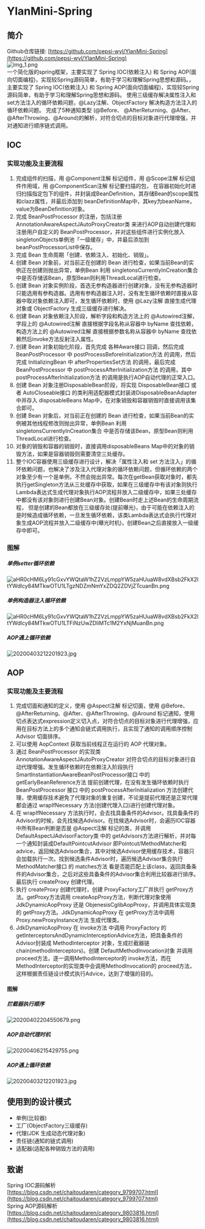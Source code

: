 # YlanMini-Spring
## 简介
Github仓库链接: [https://github.com/pepsi-wyl/YlanMini-Spring](https://github.com/pepsi-wyl/YlanMini-Spring)  
![img_1.png](https://cdn.nlark.com/yuque/0/2023/png/23219042/1682429105899-8a176b27-715f-4670-b259-b13d6d3c8672.png#averageHue=%233f3a37&clientId=u1d344895-139b-4&from=paste&height=194&id=u65546ebf&originHeight=194&originWidth=622&originalType=binary&ratio=1&rotation=0&showTitle=false&size=102437&status=done&style=none&taskId=u96aff9b5-b9dc-4726-bbb9-349550162b5&title=&width=622)  
一个简化版的spring框架，主要实现了 Spring IOC(依赖注入) 和 Spring AOP(面向切面编程)，实现较Spring源码简单，有助于学习和理解Spring思想和源码。，主要实现了 Spring IOC(依赖注入) 和 Spring AOP(面向切面编程)，实现较Spring源码简单，有助于学习和理解Spring思想和源码。
使用三级缓存解决属性注入和set方法注入的循环依赖问题，@Lazy注解、ObjectFactory 解决构造方法注入的循环依赖问题。
完成了5种通知类型 (@Before、 @AfterReturning、@After、@AfterThrowing、@Around)的解析，对符合切点的目标对象进行代理增强，并对通知进行顺序链式调用。
## IOC
### 实现功能及主要流程

1. 完成组件的扫描，用 @Component注解 标记组件，用 @Scope注解 标记组件作用域，用 @ComponentScan注解 标记要扫描的包， 在容器初始化时递归扫描指定包下的组件，并封装成BeanDefinition，其存储Bean的scope属性和clazz属性，并最后添加到 beanDefinitionMap中，其key为beanName，value为BeanDefinition对象。
2. 完成 BeanPostProcessor 的注册，包括注册 AnnotationAwareAspectJAutoProxyCreator类 来进行AOP自动创建代理和注册用户自定义的 BeanPostProcessor，并对这些组件进行实例化放入 singletonObjects单例池「一级缓存」中，并最后添加到 beanPostProcessorList中保存。
3. 完成 Bean 生命周期「创建、依赖注入、初始化、销毁」。
4. 创建 Bean 对象前，对当前正在创建的 Bean 进行检查，如果当前Bean的实例正在创建则抛出异常，单例Bean 利用 singletonsCurrentlyInCreation集合 中是否存储该Bean，原型Bean则利用ThreadLocal进行检查。
5. 创建 Bean 对象实例阶段，首选无参构造器进行创建对象，没有无参构造器时只能选用有参构造器。选用有参构造器注入时，没有发生循环依赖时直接从容器中取对象依赖注入即可，发生循环依赖时，使用 @Lazy注解 直接生成代理对象或 ObjectFactory 生成三级缓存进行解决。
6. 创建 Bean 对象依赖注入阶段，解析字段和构造方法上的 @Autowired注解，字段上的 @Autowired注解 直接根据字段名称从容器中 byName 查找依赖，构造方法上的 @Autowired注解 直接根据参数名称从容器中 byName 查找依赖然后invoke方法反射注入属性。
7. 创建 Bean 对象初始化阶段，首先完成 各种Aware接口 回调，然后完成 BeanPostProcessor 中 postProcessBeforeInitialization方法 的调用，然后完成 InitializingBean 中 afterPropertiesSet方法 的调用，最后完成 BeanPostProcessor 中 postProcessAfterInitialization方法 的调用，其中postProcessAfterInitialization方法 的调用是执行AOP自动代理的正常入口。
8. 创建 Bean 对象注册DisposableBean阶段，将实现 DisposableBean接口 或者 AutoCloseable接口 的类利用适配器模式封装进DisposableBeanAdapter中并存入 disposableBeans Map中，在对象销毁和容器销毁时直接调用该集合即可。
9. 创建 Bean 对象后，对当前正在创建的 Bean 进行检查，如果当前Bean的实例被其他线程修改则抛出异常，单例Bean 利用 singletonsCurrentlyInCreation集合 中是否存储该Bean，原型Bean则利用ThreadLocal进行检查。
10. 对象的销毁和容器的销毁时，直接调用disposableBeans Map中的对象的销毁方法，如果是容器销毁则需要清空三处缓存。
11. 整个IOC容器使用三级缓存进行设计，解决「属性注入和 set 方法注入」的循环依赖问题，也解决了涉及注入代理对象的循环依赖问题，但循环依赖的两个对象至少有一个是单例，不然会抛出异常。每次在getBean获取对象时，都先执行getSingleton方法从三处缓存中获取，如果在三级缓存中有该对象则执行 Lambda表达式生成代理对象执行AOP流程并放入二级缓存中，如果三处缓存中都没有该对象则进行创建Bean对象。创建Bean时走上述Bean的生命周期流程， 但是创建的Bean都放在三级缓存处(提前曝光)，由于可能在依赖注入的是时候造成循环依赖，一旦发生循环依赖，该类Lambda表达式会执行代理对象生成AOP流程并放入二级缓存中(曝光时机)，创建Bean之后直接放入一级缓存中即可。
### 图解
##### 单例setter循环依赖
![aHR0cHM6Ly91cGxvYWQtaW1hZ2VzLmppYW5zaHUuaW8vdXBsb2FkX2ltYWdlcy84MTkwOTU1LTgzNDZmNmYxZDQ2ZDVjZTcuanBn.png](https://cdn.nlark.com/yuque/0/2023/png/23219042/1682491617628-3d9e0643-b22c-4ebc-95c1-85b35ceb69f8.png#averageHue=%23f2f2f2&clientId=ufecadaa1-fc6d-4&from=drop&id=ud0f9954f&originHeight=1730&originWidth=1978&originalType=binary&ratio=1&rotation=0&showTitle=false&size=590035&status=done&style=none&taskId=u02c971d2-a08b-4e92-a1ee-1c89a655216&title=)
##### 单例构造器注入循环依赖
![aHR0cHM6Ly91cGxvYWQtaW1hZ2VzLmppYW5zaHUuaW8vdXBsb2FkX2ltYWdlcy84MTkwOTU1LTFiNzUwZDliMTc1M2YxNjMuanBn.png](https://cdn.nlark.com/yuque/0/2023/png/23219042/1682491945866-b87957b0-2feb-486b-9d65-8b5530cbdc30.png#averageHue=%23f2f1f1&clientId=ufecadaa1-fc6d-4&from=drop&id=u92ca7a7c&originHeight=1730&originWidth=1978&originalType=binary&ratio=1&rotation=0&showTitle=false&size=593711&status=done&style=none&taskId=u449aa4dc-cd46-4578-8470-8911adcc2f7&title=)
##### AOP遇上循环依赖
![20200403212201923.jpg](https://cdn.nlark.com/yuque/0/2023/jpeg/23219042/1682491032969-bf5926a0-e472-4d99-89b5-da01d3649693.jpeg#averageHue=%23f4eaea&clientId=ufecadaa1-fc6d-4&from=drop&id=ud5ece5db&originHeight=1914&originWidth=2575&originalType=binary&ratio=1&rotation=0&showTitle=false&size=1008577&status=done&style=none&taskId=u1839366e-c05d-4560-b232-fc29634137d&title=)
## AOP
### 实现功能及主要流程

1. 完成切面和通知的定义，使用 @Aspect注解 标记切面，使用 @Before、@AfterReturning、@After、@AfterThrowing、@Around 标记通知，使用切点表达式expression定义切入点，对符合切点的目标对象进行代理增强，应用在目标方法上的多个通知会链式调用执行，且实现了通知的调用顺序控制 Advisor 切面排序。
2. 可以使用 AopContext 获取当前线程正在运行的 AOP 代理对象。
3. 通过 BeanPostProcessor 的实现类 AnnotationAwareAspectJAutoProxyCreator 对符合切点的目标对象进行自动代理增强。发生循环依赖时在依赖注入阶段执行 SmartInstantiationAwareBeanPostProcessor接口 中的 getEarlyBeanReference方法 提前创建代理，在没有发生循环依赖时执行BeanPostProcessor 接口 中的 postProcessAfterInitialization 方法创建代理，使用缓存技术避免了代理对象的重复创建，不论是提前代理还是正常代理都会通过 wrapIfNecessary 方法(创建代理入口)进行创建代理对象。
4. 在 wrapIfNecessary 方法执行时，会去找具备条件的Advisor。找具备条件的Advisor的时候，会先找候选Advisor。在找候选Advisor时，会遍历IOC容器中所有Bean判断是否是 @Aspect注解 标记的类，并调用 DefaultAspectJAdvisorFactory类 中的 getAdvisors方法进行解析，并对每一个通知封装成DefaultPointcutAdvisor 即Pointcut/MethodMatcher和advice，返回候选Advisor集合，其中对候选Advisor使用缓存技术，容器只会加载执行一次。找到候选条件Advisor时，遍历候选Advisor集合执行MethodMatcher接口 的 matches方法 看是否能匹配上该class，返回具备条件的Advisor集合，之后对这些具备条件的Advisor集合利用比较器进行排序。最后执行 createProxy 创建代理。
5. 执行 createProxy 创建代理时，创建 ProxyFactory工厂并执行 getProxy方法。getProxy方法调用 createAopProxy方法，判断代理对象使用JdkDynamicAopProxy 还是 ObjenesisCglibAopProxy，并调用具体实现类的 getProxy方法。JdkDynamicAopProxy 在 getProxy方法中调用Proxy.newProxyInstance方法 生成代理类。
6. JdkDynamicAopProxy 在 invoke方法 中调用 ProxyFactory 的 getInterceptorsAndDynamicInterceptionAdvice方法，把具备条件的Advisor封装成 MethodInterceptor 对象，生成拦截器链 chain(methodInterceptors)。创建 DefaultMethodInvocation对象 并调用 proceed方法，逐一调用MethodInterceptor的 invoke方法，而在MethodInterceptor的实现类中会调用MethodInvocation的 proceed方法，这样根据责任链设计模式执行Advice，达到了增强的目的。
#### 图解
##### 拦截器执行顺序
![20200402204550679.png](https://cdn.nlark.com/yuque/0/2023/png/23219042/1682496493884-72bef4db-32df-4201-9f4a-19ab590dd141.png#averageHue=%23f2f2f2&clientId=ufecadaa1-fc6d-4&from=drop&id=u0969822b&originHeight=636&originWidth=514&originalType=binary&ratio=1&rotation=0&showTitle=false&size=29705&status=done&style=none&taskId=u062b7966-e5eb-4893-b84a-21b131fc997&title=)
##### AOP自动代理时机
![20200406215429755.png](https://cdn.nlark.com/yuque/0/2023/png/23219042/1682496569323-480d90df-ab55-4a61-b936-155b5325364f.png#averageHue=%23f4eded&clientId=ufecadaa1-fc6d-4&from=drop&id=u39fd2b7c&originHeight=2396&originWidth=2092&originalType=binary&ratio=1&rotation=0&showTitle=false&size=574851&status=done&style=none&taskId=uc0b8be19-e7b6-4b6d-9e5e-e8bef3f8ed6&title=)
##### AOP遇上循环依赖
![20200403212201923.jpg](https://cdn.nlark.com/yuque/0/2023/jpeg/23219042/1682496461092-420886a1-b2aa-4d53-aaf4-f79b6de5eadf.jpeg#averageHue=%23f4eaea&clientId=ufecadaa1-fc6d-4&from=drop&id=u069b7fd9&originHeight=1914&originWidth=2575&originalType=binary&ratio=1&rotation=0&showTitle=false&size=1008577&status=done&style=none&taskId=u8b065a02-4f5b-4169-86a7-8ceab7031b5&title=)
## 使用到的设计模式

- 单例(比较器)
- 工厂(ObjectFactory三级缓存)
- 代理(JDK 生成动态代理对象)
- 责任链(通知的链式调用)
- 适配器(适配各种销毁方法的调用)
## 致谢
Spring IOC源码解析 [https://blog.csdn.net/chaitoudaren/category_9799707.html](https://blog.csdn.net/chaitoudaren/category_9799707.html)  
Spring AOP源码解析 [https://blog.csdn.net/chaitoudaren/category_9803816.html](https://blog.csdn.net/chaitoudaren/category_9803816.html)  
